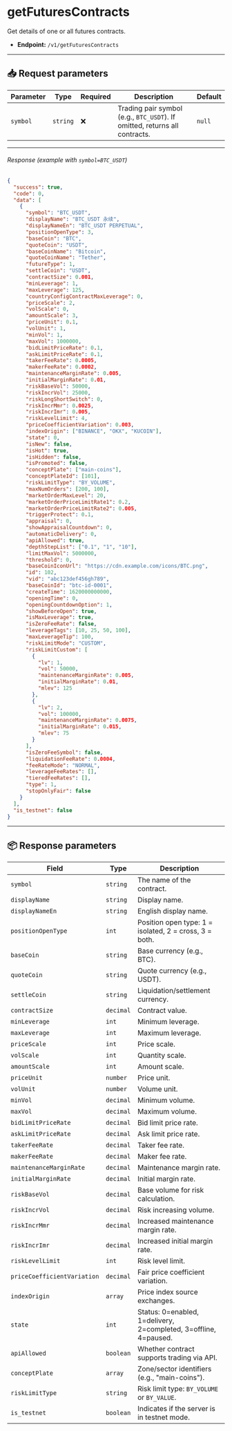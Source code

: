 # getFuturesContracts

Get details of one or all futures contracts.

- **Endpoint:** `/v1/getFuturesContracts`

---

## 📥 Request parameters

| **Parameter** | **Type** | **Required** | **Description**                                     | **Default** |
|---------------|----------|--------------|-----------------------------------------------------|-------------|
| `symbol`      | `string` | ❌           | Trading pair symbol (e.g., `BTC_USDT`). If omitted, returns all contracts. | `null`      |

---

###### Response (example with `symbol=BTC_USDT`)

```json
{
  "success": true,
  "code": 0,
  "data": [
    {
      "symbol": "BTC_USDT",
      "displayName": "BTC_USDT 永续",
      "displayNameEn": "BTC_USDT PERPETUAL",
      "positionOpenType": 3,
      "baseCoin": "BTC",
      "quoteCoin": "USDT",
      "baseCoinName": "Bitcoin",
      "quoteCoinName": "Tether",
      "futureType": 1,
      "settleCoin": "USDT",
      "contractSize": 0.001,
      "minLeverage": 1,
      "maxLeverage": 125,
      "countryConfigContractMaxLeverage": 0,
      "priceScale": 2,
      "volScale": 0,
      "amountScale": 3,
      "priceUnit": 0.1,
      "volUnit": 1,
      "minVol": 1,
      "maxVol": 1000000,
      "bidLimitPriceRate": 0.1,
      "askLimitPriceRate": 0.1,
      "takerFeeRate": 0.0005,
      "makerFeeRate": 0.0002,
      "maintenanceMarginRate": 0.005,
      "initialMarginRate": 0.01,
      "riskBaseVol": 50000,
      "riskIncrVol": 25000,
      "riskLongShortSwitch": 0,
      "riskIncrMmr": 0.0025,
      "riskIncrImr": 0.005,
      "riskLevelLimit": 4,
      "priceCoefficientVariation": 0.003,
      "indexOrigin": ["BINANCE", "OKX", "KUCOIN"],
      "state": 0,
      "isNew": false,
      "isHot": true,
      "isHidden": false,
      "isPromoted": false,
      "conceptPlate": ["main-coins"],
      "conceptPlateId": [101],
      "riskLimitType": "BY_VOLUME",
      "maxNumOrders": [200, 100],
      "marketOrderMaxLevel": 20,
      "marketOrderPriceLimitRate1": 0.2,
      "marketOrderPriceLimitRate2": 0.005,
      "triggerProtect": 0.1,
      "appraisal": 0,
      "showAppraisalCountdown": 0,
      "automaticDelivery": 0,
      "apiAllowed": true,
      "depthStepList": ["0.1", "1", "10"],
      "limitMaxVol": 5000000,
      "threshold": 0,
      "baseCoinIconUrl": "https://cdn.example.com/icons/BTC.png",
      "id": 102,
      "vid": "abc123def456gh789",
      "baseCoinId": "btc-id-0001",
      "createTime": 1620000000000,
      "openingTime": 0,
      "openingCountdownOption": 1,
      "showBeforeOpen": true,
      "isMaxLeverage": true,
      "isZeroFeeRate": false,
      "leverageTags": [10, 25, 50, 100],
      "maxLeverageTip": 100,
      "riskLimitMode": "CUSTOM",
      "riskLimitCustom": [
        {
          "lv": 1,
          "vol": 50000,
          "maintenanceMarginRate": 0.005,
          "initialMarginRate": 0.01,
          "mlev": 125
        },
        {
          "lv": 2,
          "vol": 100000,
          "maintenanceMarginRate": 0.0075,
          "initialMarginRate": 0.015,
          "mlev": 75
        }
      ],
      "isZeroFeeSymbol": false,
      "liquidationFeeRate": 0.0004,
      "feeRateMode": "NORMAL",
      "leverageFeeRates": [],
      "tieredFeeRates": [],
      "type": 1,
      "stopOnlyFair": false
    }
  ],
  "is_testnet": false
}
```

---

## 📦 Response parameters

| **Field**                     | **Type**     | **Description**                                             |
|------------------------------|--------------|-------------------------------------------------------------|
| `symbol`                     | `string`     | The name of the contract.                                   |
| `displayName`                | `string`     | Display name.                                               |
| `displayNameEn`              | `string`     | English display name.                                       |
| `positionOpenType`           | `int`        | Position open type: 1 = isolated, 2 = cross, 3 = both.      |
| `baseCoin`                   | `string`     | Base currency (e.g., BTC).                                  |
| `quoteCoin`                  | `string`     | Quote currency (e.g., USDT).                                |
| `settleCoin`                 | `string`     | Liquidation/settlement currency.                            |
| `contractSize`               | `decimal`    | Contract value.                                             |
| `minLeverage`               | `int`        | Minimum leverage.                                           |
| `maxLeverage`               | `int`        | Maximum leverage.                                           |
| `priceScale`                | `int`        | Price scale.                                                |
| `volScale`                  | `int`        | Quantity scale.                                             |
| `amountScale`               | `int`        | Amount scale.                                               |
| `priceUnit`                 | `number`     | Price unit.                                                 |
| `volUnit`                   | `number`     | Volume unit.                                                |
| `minVol`                    | `decimal`    | Minimum volume.                                             |
| `maxVol`                    | `decimal`    | Maximum volume.                                             |
| `bidLimitPriceRate`         | `decimal`    | Bid limit price rate.                                       |
| `askLimitPriceRate`         | `decimal`    | Ask limit price rate.                                       |
| `takerFeeRate`              | `decimal`    | Taker fee rate.                                             |
| `makerFeeRate`              | `decimal`    | Maker fee rate.                                             |
| `maintenanceMarginRate`     | `decimal`    | Maintenance margin rate.                                    |
| `initialMarginRate`         | `decimal`    | Initial margin rate.                                        |
| `riskBaseVol`               | `decimal`    | Base volume for risk calculation.                          |
| `riskIncrVol`               | `decimal`    | Risk increasing volume.                                     |
| `riskIncrMmr`               | `decimal`    | Increased maintenance margin rate.                          |
| `riskIncrImr`               | `decimal`    | Increased initial margin rate.                              |
| `riskLevelLimit`            | `int`        | Risk level limit.                                           |
| `priceCoefficientVariation` | `decimal`    | Fair price coefficient variation.                           |
| `indexOrigin`               | `array`      | Price index source exchanges.                               |
| `state`                     | `int`        | Status: 0=enabled, 1=delivery, 2=completed, 3=offline, 4=paused. |
| `apiAllowed`                | `boolean`    | Whether contract supports trading via API.                  |
| `conceptPlate`              | `array`      | Zone/sector identifiers (e.g., "main-coins").               |
| `riskLimitType`             | `string`     | Risk limit type: `BY_VOLUME` or `BY_VALUE`.                |
| `is_testnet`                | `boolean`    | Indicates if the server is in testnet mode.